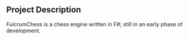 ## Project Description ##

FulcrumChess is a chess engine written in F#; still in an early phase of development.
